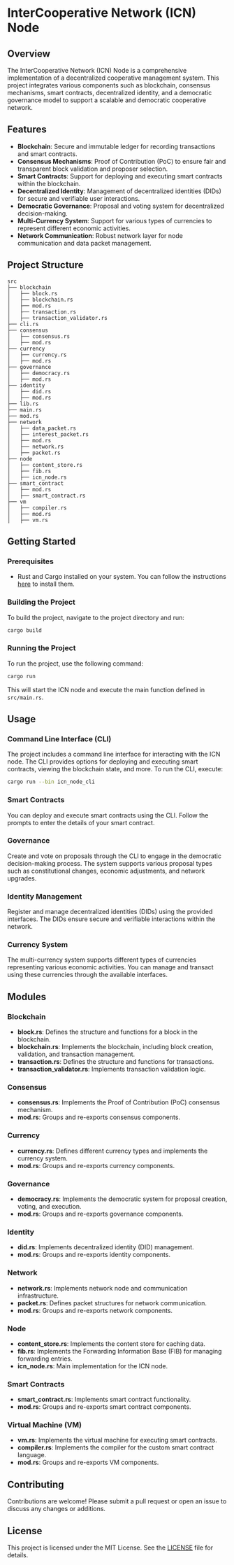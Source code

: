 # InterCooperative Network (ICN) Node

## Overview

The InterCooperative Network (ICN) Node is a comprehensive implementation of a decentralized cooperative management system. This project integrates various components such as blockchain, consensus mechanisms, smart contracts, decentralized identity, and a democratic governance model to support a scalable and democratic cooperative network.

## Features

- **Blockchain**: Secure and immutable ledger for recording transactions and smart contracts.
- **Consensus Mechanisms**: Proof of Contribution (PoC) to ensure fair and transparent block validation and proposer selection.
- **Smart Contracts**: Support for deploying and executing smart contracts within the blockchain.
- **Decentralized Identity**: Management of decentralized identities (DIDs) for secure and verifiable user interactions.
- **Democratic Governance**: Proposal and voting system for decentralized decision-making.
- **Multi-Currency System**: Support for various types of currencies to represent different economic activities.
- **Network Communication**: Robust network layer for node communication and data packet management.

## Project Structure

```
src
├── blockchain
│   ├── block.rs
│   ├── blockchain.rs
│   ├── mod.rs
│   ├── transaction.rs
│   ├── transaction_validator.rs
├── cli.rs
├── consensus
│   ├── consensus.rs
│   ├── mod.rs
├── currency
│   ├── currency.rs
│   ├── mod.rs
├── governance
│   ├── democracy.rs
│   ├── mod.rs
├── identity
│   ├── did.rs
│   ├── mod.rs
├── lib.rs
├── main.rs
├── mod.rs
├── network
│   ├── data_packet.rs
│   ├── interest_packet.rs
│   ├── mod.rs
│   ├── network.rs
│   ├── packet.rs
├── node
│   ├── content_store.rs
│   ├── fib.rs
│   ├── icn_node.rs
├── smart_contract
│   ├── mod.rs
│   ├── smart_contract.rs
├── vm
│   ├── compiler.rs
│   ├── mod.rs
│   ├── vm.rs
```

## Getting Started

### Prerequisites

- Rust and Cargo installed on your system. You can follow the instructions [here](https://www.rust-lang.org/tools/install) to install them.

### Building the Project

To build the project, navigate to the project directory and run:

```sh
cargo build
```

### Running the Project

To run the project, use the following command:

```sh
cargo run
```

This will start the ICN node and execute the main function defined in `src/main.rs`.

## Usage

### Command Line Interface (CLI)

The project includes a command line interface for interacting with the ICN node. The CLI provides options for deploying and executing smart contracts, viewing the blockchain state, and more. To run the CLI, execute:

```sh
cargo run --bin icn_node_cli
```

### Smart Contracts

You can deploy and execute smart contracts using the CLI. Follow the prompts to enter the details of your smart contract.

### Governance

Create and vote on proposals through the CLI to engage in the democratic decision-making process. The system supports various proposal types such as constitutional changes, economic adjustments, and network upgrades.

### Identity Management

Register and manage decentralized identities (DIDs) using the provided interfaces. The DIDs ensure secure and verifiable interactions within the network.

### Currency System

The multi-currency system supports different types of currencies representing various economic activities. You can manage and transact using these currencies through the available interfaces.

## Modules

### Blockchain

- **block.rs**: Defines the structure and functions for a block in the blockchain.
- **blockchain.rs**: Implements the blockchain, including block creation, validation, and transaction management.
- **transaction.rs**: Defines the structure and functions for transactions.
- **transaction_validator.rs**: Implements transaction validation logic.

### Consensus

- **consensus.rs**: Implements the Proof of Contribution (PoC) consensus mechanism.
- **mod.rs**: Groups and re-exports consensus components.

### Currency

- **currency.rs**: Defines different currency types and implements the currency system.
- **mod.rs**: Groups and re-exports currency components.

### Governance

- **democracy.rs**: Implements the democratic system for proposal creation, voting, and execution.
- **mod.rs**: Groups and re-exports governance components.

### Identity

- **did.rs**: Implements decentralized identity (DID) management.
- **mod.rs**: Groups and re-exports identity components.

### Network

- **network.rs**: Implements network node and communication infrastructure.
- **packet.rs**: Defines packet structures for network communication.
- **mod.rs**: Groups and re-exports network components.

### Node

- **content_store.rs**: Implements the content store for caching data.
- **fib.rs**: Implements the Forwarding Information Base (FIB) for managing forwarding entries.
- **icn_node.rs**: Main implementation for the ICN node.

### Smart Contracts

- **smart_contract.rs**: Implements smart contract functionality.
- **mod.rs**: Groups and re-exports smart contract components.

### Virtual Machine (VM)

- **vm.rs**: Implements the virtual machine for executing smart contracts.
- **compiler.rs**: Implements the compiler for the custom smart contract language.
- **mod.rs**: Groups and re-exports VM components.

## Contributing

Contributions are welcome! Please submit a pull request or open an issue to discuss any changes or additions.

## License

This project is licensed under the MIT License. See the [LICENSE](LICENSE) file for details.
